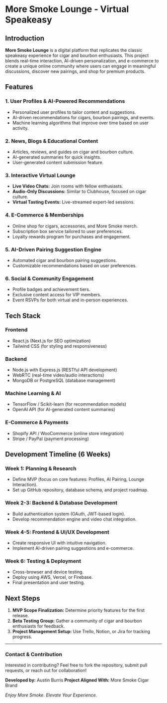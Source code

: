 # More Smoke Lounge - Virtual Speakeasy

## Introduction

**More Smoke Lounge** is a digital platform that replicates the classic speakeasy experience for cigar and bourbon enthusiasts. This project blends real-time interaction, AI-driven personalization, and e-commerce to create a unique online community where users can engage in meaningful discussions, discover new pairings, and shop for premium products.

## Features

### 1. User Profiles & AI-Powered Recommendations
- Personalized user profiles to tailor content and suggestions.
- AI-driven recommendations for cigars, bourbon pairings, and events.
- Machine learning algorithms that improve over time based on user activity.

### 2. News, Blogs & Educational Content
- Articles, reviews, and guides on cigar and bourbon culture.
- AI-generated summaries for quick insights.
- User-generated content submission feature.

### 3. Interactive Virtual Lounge
- **Live Video Chats:** Join rooms with fellow enthusiasts.
- **Audio-Only Discussions:** Similar to Clubhouse, focused on cigar culture.
- **Virtual Tasting Events:** Live-streamed expert-led sessions.

### 4. E-Commerce & Memberships
- Online shop for cigars, accessories, and More Smoke merch.
- Subscription box service tailored to user preferences.
- Loyalty rewards program for purchases and engagement.

### 5. AI-Driven Pairing Suggestion Engine
- Automated cigar and bourbon pairing suggestions.
- Customizable recommendations based on user preferences.

### 6. Social & Community Engagement
- Profile badges and achievement tiers.
- Exclusive content access for VIP members.
- Event RSVPs for both virtual and in-person experiences.

## Tech Stack

### **Frontend**
- React.js (Next.js for SEO optimization)
- Tailwind CSS (for styling and responsiveness)

### **Backend**

- Node.js with Express.js (RESTful API development)
- WebRTC (real-time video/audio interactions)
- MongoDB or PostgreSQL (database management)

### **Machine Learning & AI**
- TensorFlow / Scikit-learn (for recommendation models)
- OpenAI API (for AI-generated content summaries)

### **E-Commerce & Payments**
- Shopify API / WooCommerce (online store integration)
- Stripe / PayPal (payment processing)

## Development Timeline (6 Weeks)

### **Week 1: Planning & Research**
- Define MVP (focus on core features: Profiles, AI Pairing, Lounge Interaction).
- Set up GitHub repository, database schema, and project roadmap.

### **Week 2-3: Backend & Database Development**
- Build authentication system (OAuth, JWT-based login).
- Develop recommendation engine and video chat integration.

### **Week 4-5: Frontend & UI/UX Development**
- Create responsive UI with intuitive navigation.
- Implement AI-driven pairing suggestions and e-commerce.

### **Week 6: Testing & Deployment**
- Cross-browser and device testing.
- Deploy using AWS, Vercel, or Firebase.
- Final presentation and user testing.

## Next Steps

1. **MVP Scope Finalization:** Determine priority features for the first release.
2. **Beta Testing Group:** Gather a community of cigar and bourbon enthusiasts for feedback.
3. **Project Management Setup:** Use Trello, Notion, or Jira for tracking progress.

---

### **Contact & Contribution**
Interested in contributing? Feel free to fork the repository, submit pull requests, or reach out for collaboration!

**Developed by:** Austin Burris
**Project Aligned With:** More Smoke Cigar Brand

_Enjoy More Smoke. Elevate Your Experience._


